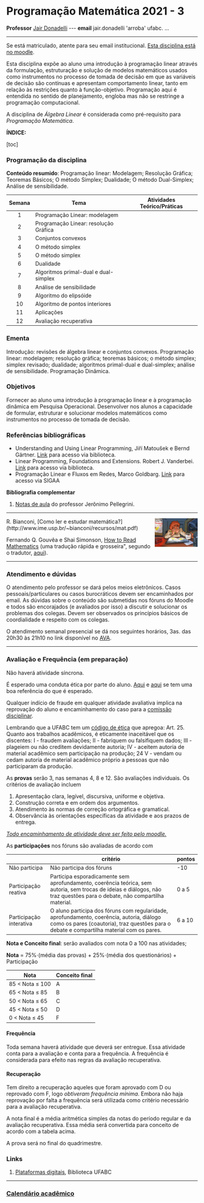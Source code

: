 # Programação Matemática 2021 - 3

**Professor** [Jair Donadelli](http://hostel.ufabc.edu.br/~jair.donadelli)   ---  **email**  jair.donadelli 'arroba' ufabc. ...

------

Se está matriculado, atente para seu email institucional. [Esta disciplina está no moodle](https://moodle.ufabc.edu.br/course/view.php?id=1238). 

Esta disciplina expõe ao aluno uma introdução à programação linear através da formulação, estruturação e solução de modelos matemáticos usados como instrumentos no processo de tomada de decisão em que  as variáveis de decisão são contínuas e apresentam comportamento linear, tanto em relação às restrições quanto à função-objetivo. Programação aqui é entendida no sentido de planejamento, engloba mas não se restringe a programação computacional.

A disciplina de *Álgebra Linear* é considerada como pré-requisito para *Programação Matemática*. 

**ÍNDICE:**

[toc]

### **Programação** **da disciplina**

**Conteúdo resumido**: Programação linear: Modelagem; Resolução Gráfica; Teoremas Básicos; O método Simplex; Dualidade; O método Dual-Simplex; Análise de sensibilidade.

| Semana     | Tema                           | Atividades Teórico/Práticas |
| :--------: | ------------------------------ | ------------------------------------------------------------ |
| 1 | Programação Linear: modelagem |                             |
| 2 | Programação Linear: resolução Gráfica |                             |
| 3 | Conjuntos convexos |                             |
| 4 | O método simplex |                             |
| 5 | O método simplex |                             |
| 6 | Dualidade |                             |
| 7 | Algoritmos primal-dual e dual-simplex |                             |
| 8 | Análise de sensibilidade |                             |
| 9 | Algoritmo do elipsóide |                             |
| 10 | Algoritmo de pontos interiores |                             |
| 11 | Aplicações |                             |
| 12 | Avaliação recuperativa |                             |

### **Ementa**

Introdução: revisões de álgebra linear e conjuntos convexos. Programação linear: modelagem; resolução gráfica; teoremas básicos; o método simplex; simplex revisado; dualidade; algoritmos primal-dual e dual-simplex; análise de sensibilidade. Programação Dinâmica.

### **Objetivos** 

Fornecer ao aluno uma introdução à programação linear e à programação dinâmica em Pesquisa Operacional. Desenvolver nos alunos a capacidade de formular, estruturar e solucionar modelos matemáticos como instrumentos no processo de tomada de decisão.

### **Referências bibliográficas**

   - Understanding and Using Linear Programming,    Jiří Matoušek e Bernd Gärtner. [Link](https://link.springer.com/book/10.1007%2F978-3-540-30717-4)  para acesso via biblioteca.
   - Linear Programming, Foundations and Extensions. Robert J. Vanderbei.  [Link](https://link.springer.com/book/10.1007%2F978-1-4614-7630-6) para acesso via biblioteca.
   - Programação Linear e Fluxos em Redes, Marco Goldbarg. [Link](https://integrada.minhabiblioteca.com.br/reader/books/9788595155763/pages/recent) para acesso via SIGAA


 **Bibliografia complementar**

 1. [Notas de aula]( https://b975a98e-2a27-49cc-b1ea-10ad7878b54f.filesusr.com/ugd/20f8bd_4635f72a6e814d4d854467b749523910.pdf) do professor Jerônimo Pellegrini.

------

<img src="../images/cramming-for-a-test.jpg" align="right" valign="top" style="zoom:11%;" />
R. Bianconi, [Como ler e estudar matemática?](http://www.ime.usp.br/~bianconi/recursos/mat.pdf) 

Fernando Q. Gouvêa e Shai Simonson, [How to Read Mathematics](http://web.stonehill.edu/compsci/history_math/math-read.htm) (uma tradução rápida e grosseira", segundo o tradutor, [aqui](http://hostel.ufabc.edu.br/~daniel.miranda/?p=628)).

------

### **Atendimento e dúvidas**

O atendimento pelo professor se dará pelos meios eletrônicos. Casos pessoais/particulares ou casos burocráticos devem ser encaminhados por email. As dúvidas sobre o conteúdo são submetidas nos fóruns  do Moodle e todos são encorajados (e avaliados por isso) a discutir e solucionar os problemas dos colegas. Devem ser observados os princípios básicos de coordialidade e respeito com os colegas. 

O atendimento semanal presencial se dá nos seguintes horários, 3as. das 20h30 às 21h10 no link disponível no [AVA](https://moodle.ufabc.edu.br/course/view.php?id=1730#section-1).

------

### **Avaliação e Frequência (em preparação)**

Não haverá atividade síncrona. 

É esperado uma conduta ética por parte do aluno. [Aqui](http://professor.ufabc.edu.br/~e.francesquini/codigodehonra/) e [aqui](https://www.ime.usp.br/~coelho/mac0323-2018/plagio.html) se tem uma boa referência do que é esperado. 

 Qualquer indício de fraude em qualquer atividade avaliativa implica na reprovação do aluno e encaminhamento do caso para a [comissão disciplinar](https://prograd.ufabc.edu.br/comissao-disciplinar-discente).

Lembrando que a UFABC tem um [código de ética](https://www.ufabc.edu.br/images/stories/comunicacao/Boletim/consuni_ato_decisorio_157_anexo.pdf) que apregoa:  Art. 25. Quanto aos trabalhos acadêmicos, é eticamente inaceitável que os discentes: I - fraudem avaliações; II -  fabriquem ou falsifiquem dados; III - plageiem ou não creditem devidamente autoria; IV - aceitem autoria  de material acadêmico sem participação na produção;  24 V - vendam ou cedam autoria de material acadêmico próprio a pessoas que não participaram da produção.  

As **provas** serão 3, nas semanas 4, 8 e 12. São avaliações individuais. Os critérios de avaliação incluem

1.  Apresentação clara, legível, discursiva, uniforme e objetiva.
2.  Construção correta e em ordem dos argumentos.
3.  Atendimento às normas de correção ortográfica e gramatical.
4.  Observância às orientações específicas da atividade e aos prazos de entrega. 

*<u>Todo encaminhamento de atividade deve ser feito pelo moodle.*</u>

As **participações** nos fóruns são avaliadas de acordo  com

|                          | critério                                                     | pontos   |
| ------------------------ | ------------------------------------------------------------ | -------- |
| Não participa            | Não participa dos fóruns                                     | -10      |
| Participação reativa     | Participa esporadicamente sem aprofundamento, coerência teórica,  sem autoria, sem trocas de ideias e diálogos, não traz questões para o debate, não compartilha material. | 0 a 5    |
| Participação  interativa | O aluno participa dos fóruns com regularidade, aprofundamento, coerência, autoria, diálogo como os pares (coautoria), traz questões para o debate e compartilha material com os pares. | 6 a $10$ |

**Nota e Conceito final**:    serão avaliados com nota 0 a 100 nas atividades;

**Nota** = 75%$\cdot$(média das provas) + 25%$\cdot$(média dos questionários) +  Participação

| Nota                   | Conceito final |
| ---------------------- | -------------- |
| 85 $<$ Nota $\leq$ 100 | A              |
| 65 $<$ Nota $\leq$  85 | B              |
| 50 $<$ Nota $\leq$ 65  | C              |
| 45 $<$ Nota $\leq$ 50  | D              |
| 0 $<$ Nota $\leq$ 45   | F              |

#### **Frequência**

Toda semana haverá atividade que deverá ser entregue. Essa atividade conta para a avaliação e conta para a  frequência. A frequência é considerada para efeito nas regras da avaliação recuperativa.

#### **Recuperação**

Tem direito a recuperação aqueles que foram aprovado com D ou reprovado com F, logo *obtiveram frequência mínima*. Embora não haja reprovação por falta a frequência será utilizada como critério necessário para a avaliação recuperativa.

A nota final é a média aritmética simples da notas do período regular e da avaliação recuperativa. Essa média será convertida para conceito de acordo com a tabela acima. 

A prova será no final do quadrimestre.

### **Links**

1. [Plataformas digitais](https://docs.google.com/document/d/1St2GniLrGAuDBJgnb1oFfAlJiLwAJPucC3t0c_Vbza4/edit), Biblioteca UFABC

------

### **[Calendário acadêmico](https://www.ufabc.edu.br/images/stories/comunicacao/Boletim/consepe_ato_decisorio_203_anexo_1.pdf)**

